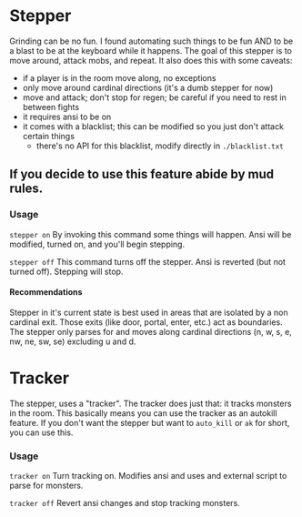 # Stepper
Grinding can be no fun.  I found automating such things to be fun AND to be a blast to be at the keyboard while it happens.  The goal of this stepper is to move around, attack mobs, and repeat.  It also does this with some caveats:
- if a player is in the room move along, no exceptions
- only move around cardinal directions (it's a dumb stepper for now)
- move and attack; don't stop for regen; be careful if you need to rest in between fights
- it requires ansi to be on
- it comes with a blacklist; this can be modified so you just don't attack certain things
  - there's no API for this blacklist, modify directly in `./blacklist.txt`

## If you decide to use this feature abide by mud rules.

### Usage
`stepper on`
By invoking this command some things will happen.  Ansi will be modified, turned on, and you'll begin stepping.

`stepper off`
This command turns off the stepper.  Ansi is reverted (but not turned off).  Stepping will stop.

#### Recommendations
Stepper in it's current state is best used in areas that are isolated by a non cardinal exit.  Those exits (like door, portal, enter, etc.) act as boundaries.  The stepper only parses for and moves along cardinal directions (n, w, s, e, nw, ne, sw, se) excluding u and d.

# Tracker
The stepper, uses a "tracker".  The tracker does just that: it tracks monsters in the room.  This basically means you can use the tracker as an autokill feature.  If you don't want the stepper but want to `auto_kill` or `ak` for short, you can use this.

### Usage
`tracker on`
Turn tracking on.  Modifies ansi and uses and external script to parse for monsters.

`tracker off`
Revert ansi changes and stop tracking monsters.

